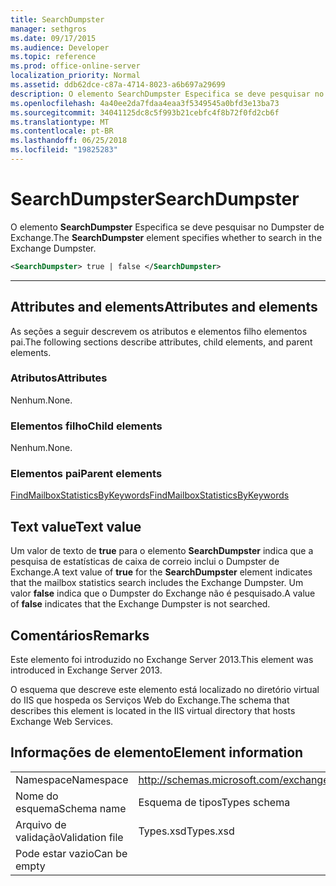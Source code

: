 ```yaml
---
title: SearchDumpster
manager: sethgros
ms.date: 09/17/2015
ms.audience: Developer
ms.topic: reference
ms.prod: office-online-server
localization_priority: Normal
ms.assetid: ddb62dce-c87a-4714-8023-a6b697a29699
description: O elemento SearchDumpster Especifica se deve pesquisar no Dumpster de Exchange.
ms.openlocfilehash: 4a40ee2da7fdaa4eaa3f5349545a0bfd3e13ba73
ms.sourcegitcommit: 34041125dc8c5f993b21cebfc4f8b72f0fd2cb6f
ms.translationtype: MT
ms.contentlocale: pt-BR
ms.lasthandoff: 06/25/2018
ms.locfileid: "19825283"
---
```

# <a name="searchdumpster"></a><span data-ttu-id="cf417-103">SearchDumpster</span><span class="sxs-lookup"><span data-stu-id="cf417-103">SearchDumpster</span></span>

<span data-ttu-id="cf417-104">O elemento **SearchDumpster** Especifica se deve pesquisar no Dumpster de Exchange.</span><span class="sxs-lookup"><span data-stu-id="cf417-104">The **SearchDumpster** element specifies whether to search in the Exchange Dumpster.</span></span> 
  
```XML
<SearchDumpster> true | false </SearchDumpster>
```

 ****
## <a name="attributes-and-elements"></a><span data-ttu-id="cf417-105">Attributes and elements</span><span class="sxs-lookup"><span data-stu-id="cf417-105">Attributes and elements</span></span>

<span data-ttu-id="cf417-106">As seções a seguir descrevem os atributos e elementos filho elementos pai.</span><span class="sxs-lookup"><span data-stu-id="cf417-106">The following sections describe attributes, child elements, and parent elements.</span></span>
  
### <a name="attributes"></a><span data-ttu-id="cf417-107">Atributos</span><span class="sxs-lookup"><span data-stu-id="cf417-107">Attributes</span></span>

<span data-ttu-id="cf417-108">Nenhum.</span><span class="sxs-lookup"><span data-stu-id="cf417-108">None.</span></span>
  
### <a name="child-elements"></a><span data-ttu-id="cf417-109">Elementos filho</span><span class="sxs-lookup"><span data-stu-id="cf417-109">Child elements</span></span>

<span data-ttu-id="cf417-110">Nenhum.</span><span class="sxs-lookup"><span data-stu-id="cf417-110">None.</span></span>
  
### <a name="parent-elements"></a><span data-ttu-id="cf417-111">Elementos pai</span><span class="sxs-lookup"><span data-stu-id="cf417-111">Parent elements</span></span>

[<span data-ttu-id="cf417-112">FindMailboxStatisticsByKeywords</span><span class="sxs-lookup"><span data-stu-id="cf417-112">FindMailboxStatisticsByKeywords</span></span>](findmailboxstatisticsbykeywords.md)
  
## <a name="text-value"></a><span data-ttu-id="cf417-113">Text value</span><span class="sxs-lookup"><span data-stu-id="cf417-113">Text value</span></span>

<span data-ttu-id="cf417-114">Um valor de texto de **true** para o elemento **SearchDumpster** indica que a pesquisa de estatísticas de caixa de correio inclui o Dumpster de Exchange.</span><span class="sxs-lookup"><span data-stu-id="cf417-114">A text value of **true** for the **SearchDumpster** element indicates that the mailbox statistics search includes the Exchange Dumpster.</span></span> <span data-ttu-id="cf417-115">Um valor **false** indica que o Dumpster do Exchange não é pesquisado.</span><span class="sxs-lookup"><span data-stu-id="cf417-115">A value of **false** indicates that the Exchange Dumpster is not searched.</span></span> 
  
## <a name="remarks"></a><span data-ttu-id="cf417-116">Comentários</span><span class="sxs-lookup"><span data-stu-id="cf417-116">Remarks</span></span>

<span data-ttu-id="cf417-117">Este elemento foi introduzido no Exchange Server 2013.</span><span class="sxs-lookup"><span data-stu-id="cf417-117">This element was introduced in Exchange Server 2013.</span></span>
  
<span data-ttu-id="cf417-118">O esquema que descreve este elemento está localizado no diretório virtual do IIS que hospeda os Serviços Web do Exchange.</span><span class="sxs-lookup"><span data-stu-id="cf417-118">The schema that describes this element is located in the IIS virtual directory that hosts Exchange Web Services.</span></span>
  
## <a name="element-information"></a><span data-ttu-id="cf417-119">Informações de elemento</span><span class="sxs-lookup"><span data-stu-id="cf417-119">Element information</span></span>

|||
|:-----|:-----|
|<span data-ttu-id="cf417-120">Namespace</span><span class="sxs-lookup"><span data-stu-id="cf417-120">Namespace</span></span>  <br/> |http://schemas.microsoft.com/exchange/services/2006/types  <br/> |
|<span data-ttu-id="cf417-121">Nome do esquema</span><span class="sxs-lookup"><span data-stu-id="cf417-121">Schema name</span></span>  <br/> |<span data-ttu-id="cf417-122">Esquema de tipos</span><span class="sxs-lookup"><span data-stu-id="cf417-122">Types schema</span></span>  <br/> |
|<span data-ttu-id="cf417-123">Arquivo de validação</span><span class="sxs-lookup"><span data-stu-id="cf417-123">Validation file</span></span>  <br/> |<span data-ttu-id="cf417-124">Types.xsd</span><span class="sxs-lookup"><span data-stu-id="cf417-124">Types.xsd</span></span>  <br/> |
|<span data-ttu-id="cf417-125">Pode estar vazio</span><span class="sxs-lookup"><span data-stu-id="cf417-125">Can be empty</span></span>  <br/> ||
   

